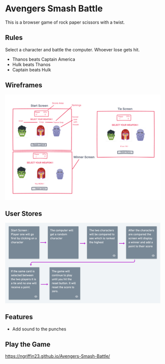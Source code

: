 Avengers Smash Battle
===================

This is a browser game of rock paper scissors with a twist. 

Rules
--------
Select a character and battle the computer. Whoever lose gets hit.

- Thanos beats Captain America
- Hulk beats Thanos
- Captain beats Hulk

Wireframes
---------
![Wireframes](./assets/wireframes.png)

User Stores
---------
![User Stories](./assets/rps_userstories.png)

Features
--------
- Add sound to the punches

Play the Game 
-----------
https://ngriffin23.github.io/Avengers-Smash-Battle/
